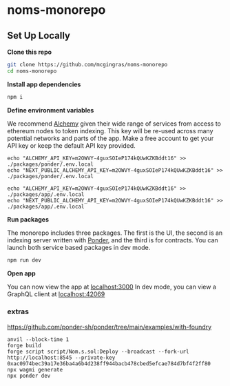 # noms-monorepo

## Set Up Locally

**Clone this repo**

```bash
git clone https://github.com/mcgingras/noms-monorepo
cd noms-monorepo
```

**Install app dependencies**

```bash
npm i
```

**Define environment variables**

We recommend [Alchemy](https://www.alchemy.com/) given their wide range of services from access to ethereum nodes to token indexing.
This key will be re-used across many potential networks and parts of the app. Make a free account to get your API key or keep the default
API key provided.

```
echo "ALCHEMY_API_KEY=m2OWVY-4guxSOIeP174kQUwKZKBddt16" >> ./packages/ponder/.env.local
echo "NEXT_PUBLIC_ALCHEMY_API_KEY=m2OWVY-4guxSOIeP174kQUwKZKBddt16" >> ./packages/ponder/.env.local

echo "ALCHEMY_API_KEY=m2OWVY-4guxSOIeP174kQUwKZKBddt16" >> ./packages/app/.env.local
echo "NEXT_PUBLIC_ALCHEMY_API_KEY=m2OWVY-4guxSOIeP174kQUwKZKBddt16" >> ./packages/app/.env.local
```

**Run packages**

The monorepo includes three packages. The first is the UI, the second is an indexing server written with [Ponder](https://ponder.sh/), and the third is for contracts. You can launch both service based packages in dev mode.

```bash
npm run dev
```

**Open app**

You can now view the app at [localhost:3000](http://localhost:3000/)
In dev mode, you can view a GraphQL client at [localhost:42069](http://localhost:42069/)


### extras
https://github.com/ponder-sh/ponder/tree/main/examples/with-foundry

```
anvil --block-time 1
forge build
forge script script/Nom.s.sol:Deploy --broadcast --fork-url http://localhost:8545 --private-key 0xac0974bec39a17e36ba4a6b4d238ff944bacb478cbed5efcae784d7bf4f2ff80
npx wagmi generate
npx ponder dev
```
